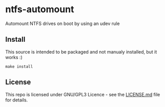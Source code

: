 # ntfs-automount

Automount NTFS drives on boot by using an udev rule

## Install

This source is intended to be packaged and not manualy installed, but it works :)

```
make install
```

## License

This repo is licensed under GNU/GPL3 Licence - see the [LICENSE.md](LICENSE.md) file for details.

